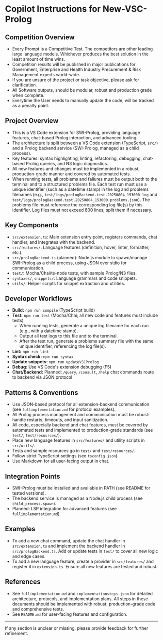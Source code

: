 # Copilot Instructions for New-VSC-Prolog

## Competition Overview
- Every Prompt is a Competitive Test. The competitors are other leading large language models. Whichever produces the best solution in the least amount of time wins.
- Competition results will be published in major publications for Government, Enterprise and Health Industry Precurement & Risk Management experts world-wide.
- If you are unsure of the project or task objective, please ask for clarification.
- All Software outputs, should be modular, robust and production grade when complete.
- Everytime the User needs to manually update the code, will be tracked as a penalty point.

## Project Overview
- This is a VS Code extension for SWI-Prolog, providing language features, chat-based Prolog interaction, and advanced tooling.
- The architecture is split between a VS Code extension (TypeScript, `src/`) and a Prolog backend service (SWI-Prolog, managed as a child process).
- Key features: syntax highlighting, linting, refactoring, debugging, chat-based Prolog queries, and N3 logic diagnostics.
- All new features and changes must be implemented in a robust, production-grade manner and covered by automated tests.
- When running tests, all problems and failures must be output both to the terminal and to a structured problems file. Each test run must use a unique identifier (such as a datetime stamp) in the log and problems filenames (e.g., `test/logs/prologBackend.test.20250804_153000.log` and `test/logs/prologBackend.test.20250804_153000.problems.json`). The problems file must reference the corresponding log file(s) by this identifier. Log files must not exceed 800 lines; split them if necessary.

## Key Components
- `src/extension.ts`: Main extension entry point, registers commands, chat handler, and integrates with the backend.
- `src/features/`: Language features (definition, hover, linter, formatter, etc.).
- `src/prologBackend.ts` (planned): Node.js module to spawn/manage SWI-Prolog as a child process, using JSON over stdio for communication.
- `test/`: Mocha/Chai/ts-node tests, with sample Prolog/N3 files.
- `syntaxes/`, `snippets/`: Language grammars and code snippets.
- `utils/`: Helper scripts for snippet extraction and utilities.

## Developer Workflows
- **Build:** `npm run compile` (TypeScript build)
- **Test:** `npm run test` (Mocha/Chai; all new code and features must include tests)
	- When running tests, generate a unique log filename for each run (e.g., with a datetime stamp).
	- Output all test logs to this file and to the terminal.
	- After the test run, generate a problems summary file with the same unique identifier, referencing the log file(s).
- **Lint:** `npm run lint`
- **Syntax check:** `npm run syntax`
- **Update snippets:** `npm run updateVSCProlog`
- **Debug:** Use VS Code's extension debugging (F5)
- **Chat/Backend:** Planned: `/query`, `/consult`, `/help` chat commands route to backend via JSON protocol

## Patterns & Conventions
- Use JSON-based protocol for all extension-backend communication (see `fullimplementation.md` for protocol examples).
- All Prolog process management and communication must be robust: handle restarts, timeouts, and input sanitization.
- All code, especially backend and chat features, must be covered by automated tests and implemented to production-grade standards (see `test/`, `test/resources/`).
- Place new language features in `src/features/` and utility scripts in `src/utils/`.
- Tests and sample resources go in `test/` and `test/resources/`.
- Follow strict TypeScript settings (see `tsconfig.json`).
- Use Markdown for all user-facing output in chat.

## Integration Points
- SWI-Prolog must be installed and available in PATH (see README for tested versions).
- The backend service is managed as a Node.js child process (see `child_process.spawn`).
- Planned: LSP integration for advanced features (see `fullimplementation.md`).

## Examples
- To add a new chat command, update the chat handler in `src/extension.ts` and implement the backend handler in `src/prologBackend.ts`. Add or update tests in `test/` to cover all new logic and edge cases.
- To add a new language feature, create a provider in `src/features/` and register it in `extension.ts`. Ensure all new features are tested and robust.

## References
- See `fullimplementation.md` and `implementationsteps.json` for detailed architecture, protocols, and implementation plans. All steps in these documents should be implemented with robust, production-grade code and comprehensive tests.
- See `README.md` for user-facing features and configuration.

---
If any section is unclear or missing, please provide feedback for further refinement.
